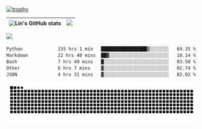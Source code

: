 [![trophy](https://github-profile-trophy.vercel.app/?username=ocss884&column=7)](https://github.com/ocss884)

| ![Lin's GitHub stats](https://github-readme-stats.vercel.app/api?username=ocss884&show_icons=true&hide_border=True&count_private=true) | ![](https://github-readme-streak-stats.herokuapp.com?user=ocss884&hide_border=true&date_format=M%20j%5B%2C%20Y%5D&ring=7EDDCF&fire=7EDDCF") |
| ------------------------------------------------------------ | ------------------------------------------------------------ |

![](https://komarev.com/ghpvc/?username=ocss884&color=brightgreen)

<!--START_SECTION:waka-->

```txt
Python             155 hrs 1 min   █████████████████▒░░░░░░░   69.35 %
Markdown           22 hrs 40 mins  ██▓░░░░░░░░░░░░░░░░░░░░░░   10.14 %
Bash               7 hrs 49 mins   █░░░░░░░░░░░░░░░░░░░░░░░░   03.50 %
Other              6 hrs 7 mins    ▓░░░░░░░░░░░░░░░░░░░░░░░░   02.74 %
JSON               4 hrs 31 mins   ▓░░░░░░░░░░░░░░░░░░░░░░░░   02.02 %
```

<!--END_SECTION:waka-->

<p align="center">
   <img src="https://github.com/ocss884/ocss884/blob/output/github-snake.svg" alt="snake">
</p>
